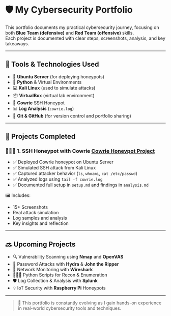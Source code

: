 # 🛡️ My Cybersecurity Portfolio

This portfolio documents my practical cybersecurity journey, focusing on both **Blue Team (defensive)** and **Red Team (offensive)** skills.  
Each project is documented with clear steps, screenshots, analysis, and key takeaways.

---

## 🧰 Tools & Technologies Used

- 🐧 **Ubuntu Server** (for deploying honeypots)
- 🐍 **Python** & Virtual Environments
- 💻 **Kali Linux** (used to simulate attacks)
- 📦 **VirtualBox** (virtual lab environment)
- 🔐 **Cowrie** SSH Honeypot
- 📊 **Log Analysis** (`cowrie.log`)
- 🧠 **Git & GitHub** (for version control and portfolio sharing)

---

## 📂 Projects Completed

### 🕵🏽‍♂️ 1. **SSH Honeypot with Cowrie** [Cowrie Honeypot Project](https://github.com/Adegboyega1998/cowrie-honeypot-project)

- ✅ Deployed Cowrie honeypot on Ubuntu Server
- ✅ Simulated SSH attack from Kali Linux
- ✅ Captured attacker behavior (`ls`, `whoami`, `cat /etc/passwd`)
- ✅ Analyzed logs using `tail -f cowrie.log`
- ✅ Documented full setup in `setup.md` and findings in `analysis.md`

🖼️ Includes:  
- 15+ Screenshots  
- Real attack simulation  
- Log samples and analysis  
- Key insights and reflection

---

## 🔜 Upcoming Projects

- 🔍 Vulnerability Scanning using **Nmap** and **OpenVAS**
- 🔐 Password Attacks with **Hydra** & **John the Ripper**
- 📡 Network Monitoring with **Wireshark**
- 👨🏽‍💻 Python Scripts for Recon & Enumeration
- 🛡️ Log Collection & Analysis with **Splunk**
- 💡 IoT Security with **Raspberry Pi** Honeypots

---

> 🔁 This portfolio is constantly evolving as I gain hands-on experience in real-world cybersecurity tools and techniques.
